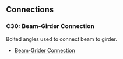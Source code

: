 ## Connections

### C30: Beam-Girder Connection

Bolted angles used to connect beam to girder.

- [Beam-Grider Connection](bolt-3.pdf)

